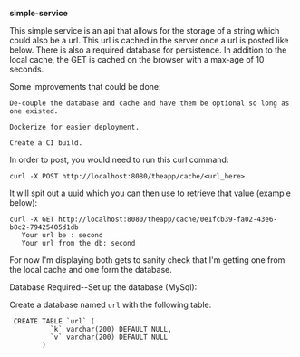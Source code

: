 ******simple-service******

This simple service is an api that allows for the storage of a string which could also be a url.  This url is cached in the server once a url is posted like below. There is also a required database for persistence.  In addition to the local cache, the GET is cached on the browser with a max-age of 10 seconds. 

Some improvements that could be done:
```
De-couple the database and cache and have them be optional so long as one existed.  

Dockerize for easier deployment.

Create a CI build.
```

In order to post, you would need to run this curl command:

``curl -X POST http://localhost:8080/theapp/cache/<url_here>``

It will spit out a uuid which you can then use to retrieve that value (example below):

```
curl -X GET http://localhost:8080/theapp/cache/0e1fcb39-fa02-43e6-b8c2-79425405d1db
   Your url be : second
   Your url from the db: second
```

For now I'm displaying both gets to sanity check that I'm getting one from the local cache and one form the database.  

Database Required--Set up the database (MySql):

Create a database named ```url``` with the following table:
```$xslt
 CREATE TABLE `url` (
          `k` varchar(200) DEFAULT NULL,
          `v` varchar(200) DEFAULT NULL
        ) 
```





